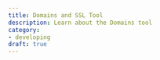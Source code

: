 ```yaml
---
title: Domains and SSL Tool
description: Learn about the Domains tool
category:
- developing
draft: true
---
```

